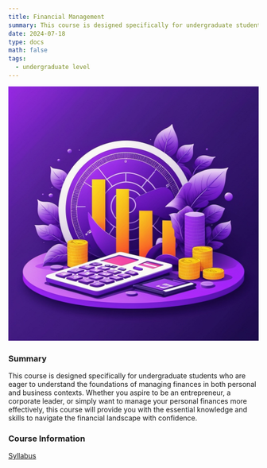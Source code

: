 ```yaml
---
title: Financial Management
summary: This course is designed specifically for undergraduate students who are eager to understand the foundations of managing finances in both personal and business contexts. Whether you aspire to be an entrepreneur, a corporate leader, or simply want to manage your personal finances more effectively, this course will provide you with the essential knowledge and skills to navigate the financial landscape with confidence.
date: 2024-07-18
type: docs
math: false
tags:
  - undergraduate level
---
```

<img src="featured.jpg" width="512" height="512">

### Summary
This course is designed specifically for undergraduate students who are eager to understand the foundations of managing finances in both personal and business contexts. Whether you aspire to be an entrepreneur, a corporate leader, or simply want to manage your personal finances more effectively, this course will provide you with the essential knowledge and skills to navigate the financial landscape with confidence.

### Course Information
[Syllabus](https://drive.google.com/file/d/13XariHVH0Dc3ban_PaoV-hPU0qy2ZgSc/view?usp=sharing)